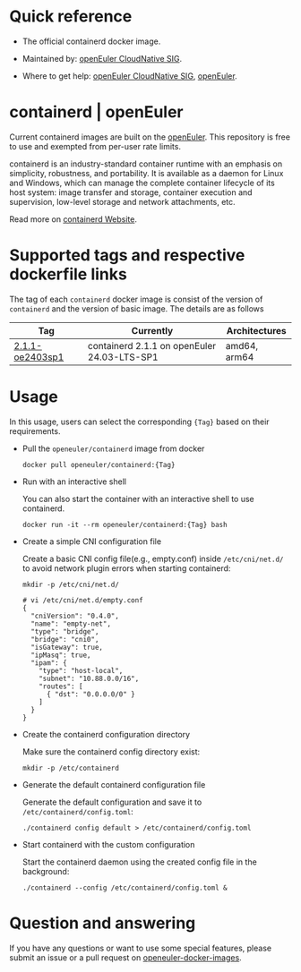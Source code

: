 # Quick reference

- The official containerd docker image.

- Maintained by: [openEuler CloudNative SIG](https://gitee.com/openeuler/cloudnative).

- Where to get help: [openEuler CloudNative SIG](https://gitee.com/openeuler/cloudnative), [openEuler](https://gitee.com/openeuler/community).

# containerd | openEuler
Current containerd images are built on the [openEuler](https://repo.openeuler.org/). This repository is free to use and exempted from per-user rate limits.

containerd is an industry-standard container runtime with an emphasis on simplicity, robustness, and portability. It is available as a daemon for Linux and Windows, which can manage the complete container lifecycle of its host system: image transfer and storage, container execution and supervision, low-level storage and network attachments, etc.

Read more on [containerd Website](https://containerd.io/).

# Supported tags and respective dockerfile links
The tag of each `containerd` docker image is consist of the version of `containerd` and the version of basic image. The details are as follows

| Tag                                                                                                                                        | Currently                                   | Architectures |
|--------------------------------------------------------------------------------------------------------------------------------------------|---------------------------------------------|---------------|
| [2.1.1-oe2403sp1](https://gitee.com/openeuler/openeuler-containerd-images/blob/master/Cloud/containerd/2.1.1/24.03-lts-sp1/containerdfile) | containerd 2.1.1 on openEuler 24.03-LTS-SP1 | amd64, arm64  |

# Usage
In this usage, users can select the corresponding `{Tag}` based on their requirements.

- Pull the `openeuler/containerd` image from docker

	```
	docker pull openeuler/containerd:{Tag}
	```

- Run with an interactive shell

    You can also start the container with an interactive shell to use containerd.
    ```
    docker run -it --rm openeuler/containerd:{Tag} bash
    ```
  
- Create a simple CNI configuration file
   
    Create a basic CNI config file(e.g., empty.conf) inside `/etc/cni/net.d/` to avoid network plugin errors when starting containerd:
    ```
    mkdir -p /etc/cni/net.d/
  
    # vi /etc/cni/net.d/empty.conf
    {
      "cniVersion": "0.4.0",
      "name": "empty-net",
      "type": "bridge",
      "bridge": "cni0",
      "isGateway": true,
      "ipMasq": true,
      "ipam": {
        "type": "host-local",
        "subnet": "10.88.0.0/16",
        "routes": [
          { "dst": "0.0.0.0/0" }
        ]
      }
    }
    ```
  
- Create the containerd configuration directory

    Make sure the containerd config directory exist:
    ```
    mkdir -p /etc/containerd
    ```

- Generate the default containerd configuration file
   
    Generate the default configuration and save it to `/etc/containerd/config.toml`:
    ```   
    ./containerd config default > /etc/containerd/config.toml
    ```
    
- Start containerd with the custom configuration

    Start the containerd daemon using the created config file in the background:
    ```
    ./containerd --config /etc/containerd/config.toml &
    ```
  
# Question and answering
If you have any questions or want to use some special features, please submit an issue or a pull request on [openeuler-docker-images](https://gitee.com/openeuler/openeuler-docker-images).